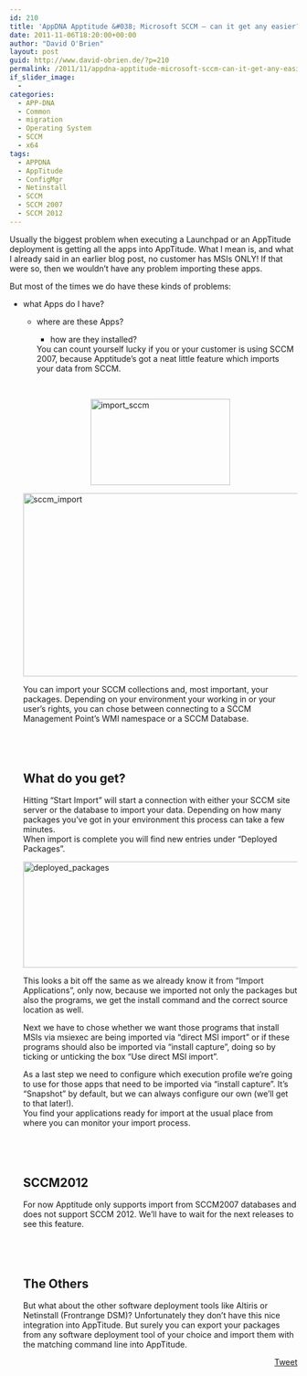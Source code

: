 ```yaml
---
id: 210
title: 'AppDNA Apptitude &#038; Microsoft SCCM – can it get any easier?'
date: 2011-11-06T18:20:00+00:00
author: "David O'Brien"
layout: post
guid: http://www.david-obrien.de/?p=210
permalink: /2011/11/appdna-apptitude-microsoft-sccm-can-it-get-any-easier/
if_slider_image:
  - 
categories:
  - APP-DNA
  - Common
  - migration
  - Operating System
  - SCCM
  - x64
tags:
  - APPDNA
  - AppTitude
  - ConfigMgr
  - Netinstall
  - SCCM
  - SCCM 2007
  - SCCM 2012
---
```

Usually the biggest problem when executing a Launchpad or an AppTitude deployment is getting all the apps into AppTitude. What I mean is, and what I already said in an earlier blog post, no customer has MSIs ONLY! If that were so, then we wouldn’t have any problem importing these apps.

But most of the times we do have these kinds of problems:

  * what Apps do I have? 
      * where are these Apps? 
          * how are they installed? </ul> 
        You can count yourself lucky if you or your customer is using SCCM 2007, because Apptitude’s got a neat little feature which imports your data from SCCM.
        
        &nbsp;
        
        <a href="http://www.david-obrien.de/wp-content/uploads/2011/11/import_sccm.jpg" onclick="_gaq.push(['_trackEvent', 'outbound-article', 'http://www.david-obrien.de/wp-content/uploads/2011/11/import_sccm.jpg', '']);" class="broken_link"><img style="background-image: none; border-right-width: 0px; padding-left: 0px; padding-right: 0px; display: block; float: none; border-top-width: 0px; border-bottom-width: 0px; margin-left: auto; border-left-width: 0px; margin-right: auto; padding-top: 0px" title="import_sccm" border="0" alt="import_sccm" src="http://www.david-obrien.de/wp-content/uploads/2011/11/import_sccm_thumb.jpg" width="244" height="151" /></a>
        
        <a href="http://www.david-obrien.de/wp-content/uploads/2011/11/sccm_import.jpg" onclick="_gaq.push(['_trackEvent', 'outbound-article', 'http://www.david-obrien.de/wp-content/uploads/2011/11/sccm_import.jpg', '']);" class="broken_link"><img style="background-image: none; border-right-width: 0px; padding-left: 0px; padding-right: 0px; display: block; float: none; border-top-width: 0px; border-bottom-width: 0px; margin-left: auto; border-left-width: 0px; margin-right: auto; padding-top: 0px" title="sccm_import" border="0" alt="sccm_import" src="http://www.david-obrien.de/wp-content/uploads/2011/11/sccm_import_thumb.jpg" width="623" height="321" /></a>
        
        You can import your SCCM collections and, most important, your packages. Depending on your environment your working in or your user’s rights, you can chose between connecting to a SCCM Management Point’s WMI namespace or a SCCM Database.
        
        ## &nbsp;
        
        ## What do you get?
        
        Hitting “Start Import” will start a connection with either your SCCM site server or the database to import your data. Depending on how many packages you’ve got in your environment this process can take a few minutes.   
        When import is complete you will find new entries under “Deployed Packages”.
        
        <a href="http://www.david-obrien.de/wp-content/uploads/2011/11/deployed_packages.jpg" onclick="_gaq.push(['_trackEvent', 'outbound-article', 'http://www.david-obrien.de/wp-content/uploads/2011/11/deployed_packages.jpg', '']);" class="broken_link"><img style="background-image: none; border-right-width: 0px; padding-left: 0px; padding-right: 0px; display: block; float: none; border-top-width: 0px; border-bottom-width: 0px; margin-left: auto; border-left-width: 0px; margin-right: auto; padding-top: 0px" title="deployed_packages" border="0" alt="deployed_packages" src="http://www.david-obrien.de/wp-content/uploads/2011/11/deployed_packages_thumb.jpg" width="686" height="186" /></a>
        
        This looks a bit off the same as we already know it from “Import Applications”, only now, because we imported not only the packages but also the programs, we get the install command and the correct source location as well. 
        
        Next we have to chose whether we want those programs that install MSIs via msiexec are being imported via “direct MSI import” or if these programs should also be imported via “install capture”, doing so by ticking or unticking the box “Use direct MSI import”.
        
        As a last step we need to configure which execution profile we’re going to use for those apps that need to be imported via “install capture”. It’s “Snapshot” by default, but we can always configure our own (we’ll get to that later!).   
        You find your applications ready for import at the usual place from where you can monitor your import process.
        
        ## &nbsp;
        
        ## SCCM2012
        
        For now Apptitude only supports import from SCCM2007 databases and does not support SCCM 2012. We’ll have to wait for the next releases to see this feature.
        
        ## &nbsp;
        
        ## The Others
        
        But what about the other software deployment tools like Altiris or Netinstall (Frontrange DSM)? Unfortunately they don’t have this nice integration into AppTitude. But surely you can export your packages from any software deployment tool of your choice and import them with the matching command line into AppTitude.
        
        <div style="float: right; margin-left: 10px;">
          <a href="https://twitter.com/share" onclick="_gaq.push(['_trackEvent', 'outbound-article', 'https://twitter.com/share', 'Tweet']);" class="twitter-share-button" data-hashtags="APPDNA,AppTitude,ConfigMgr,Netinstall,SCCM,SCCM+2007,SCCM+2012" data-count="vertical" data-url="http://www.david-obrien.net/2011/11/appdna-apptitude-microsoft-sccm-can-it-get-any-easier/">Tweet</a>
        </div>
